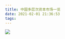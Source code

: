 ```yaml
---
title: 中国多层次资本市场一览
date: 2021-02-01 21:36:53
tags:
---
```


![](v2-b0acdee876c7be1e5fdfb28759ea293b_r.jpeg)
